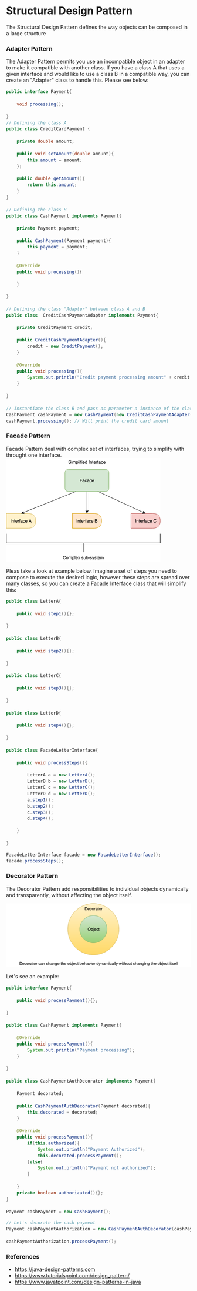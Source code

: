 # Structural Design Pattern

The Structural Design Pattern defines the way objects can be composed in a large structure

### Adapter Pattern

The Adapter Pattern permits you use an incompatible object in an adapter to make it compatible with another class. If you have a class A that uses a given interface and would like to use a class B in a compatible way, you can create an "Adapter" class to handle this. Please see below:

```java
public interface Payment{
	
	void processing();
	
}
// Defining the class A
public class CreditCardPayment {
	
	private double amount;
	
	public void setAmount(double amount){
		this.amount = amount;
	};
	
	public double getAmount(){
		return this.amount;
	}
}

// Defining the class B
public class CashPayment implements Payment{
	
	private Payment payment;
	
	public CashPayment(Payment payment){
		this.payment = payment;
	}
	
	@Override
	public void processing(){
	
	}
	
}

// Defining the class "Adapter" between class A and B
public class  CreditCashPaymentAdapter implements Payment{
	
	private CreditPayment credit;
	
	public CreditCashPaymentAdapter(){
		credit = new CreditPayment();
	}
	
	@Override
	public void processing(){
		System.out.println("Credit payment processing amount" + credit.getAmount());
	}
	
}

// Instantiate the class B and pass as parameter a instance of the class A "CreditCardPayment"
CashPayment cashPayment = new CashPayment(new CreditCashPaymentAdapter());
cashPayment.processing(); // Will print the credit card amount
```

### Facade Pattern

Facade Pattern deal with complex set of interfaces, trying to simplify with throught one interface.
![](../images/facade.png)

Pleas take a look at example below. Imagine a set of steps you need to compose to execute the desired logic, however these steps are spread over many classes, so you can create a Facade Interface class that will simplify this:

```java
public class LetterA{
	
	public void step1(){};
	
}

public class LetterB{
	
	public void step2(){};
	
}

public class LetterC{
	
	public void step3(){};
	
}

public class LetterD{
	
	public void step4(){};
	
}

public class FacadeLetterInterface{
	
	public void processSteps(){
		
		LetterA a = new LetterA();
		LetterB b = new LetterB();
		LetterC c = new LetterC();
		LetterD d = new LetterD();
		a.step1();
		b.step2();
		c.step3();
		d.step4();						
		
	}
	
}
```

```java
FacadeLetterInterface facade = new FacadeLetterInterface();
facade.processSteps();
```

### Decorator Pattern

The Decorator Pattern add responsibilities to individual objects dynamically and transparently, without affecting the object itself.

![](../images/decorator.png)

Let's see an example:

```java
public interface Payment{
	
	public void processPayment(){};
	
}

public class CashPayment implements Payment{
	
	@Override
	public void processPayment(){
		System.out.println("Payment processing");
	}
	
}

public class CashPaymentAuthDecorator implements Payment{
	
	Payment decorated;
	
	public CashPaymentAuthDecorator(Payment decorated){
		this.decorated = decorated;
	}
	
	@Override
	public void processPayment(){
		if(this.authorized){
			System.out.println("Payment Authorized");
			this.decorated.processPayment();
		}else{
			System.out.println("Payment not authorized");
		}

	}
	private boolean authorizated(){};
}

Payment cashPayment = new CashPayment();
```

```java
// Let's decorate the cash payment
Payment cashPaymentAuthorization = new CashPaymentAuthDecorator(cashPayment);

cashPaymentAuthorization.processPayment();
```

### References

*	https://java-design-patterns.com
*	https://www.tutorialspoint.com/design_pattern/
*	https://www.javatpoint.com/design-patterns-in-java
